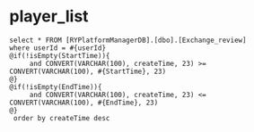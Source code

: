 player_list
===
    select * FROM [RYPlatformManagerDB].[dbo].[Exchange_review]
    where userId = #{userId}
    @if(!isEmpty(StartTime)){
         and CONVERT(VARCHAR(100), createTime, 23) >= CONVERT(VARCHAR(100), #{StartTime}, 23)
    @}
    @if(!isEmpty(EndTime)){
         and CONVERT(VARCHAR(100), createTime, 23) <= CONVERT(VARCHAR(100), #{EndTime}, 23)
    @}
     order by createTime desc